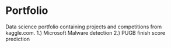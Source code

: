 # Portfolio
Data science portfolio containing projects and competitions from kaggle.com.
1.) Microsoft Malware detection
2.) PUGB finish score prediction
